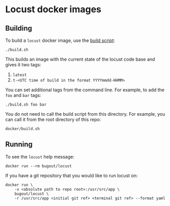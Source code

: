 # Locust docker images

## Building

To build a `locust` docker image, use the [build script](./build.sh):

```
./build.sh
```

This builds an image with the current state of the locust code base and gives it two tags:

1. `latest`
2. `t-<UTC time of build in the format YYYYmmdd-HHMM>`

You can set additional tags from the command line. For example, to add the `foo` and `bar` tags:

```
./build.sh foo bar
```

You do not need to call the build script from this directory. For example, you can call it from the
root directory of this repo:

```
docker/build.sh
```

## Running

To see the `locust` help message:

```
docker run --rm bugout/locust
```

If you have a git repository that you would like to run locust on:

```
docker run \
    -v <absolute path to repo root>:/usr/src/app \
    bugout/locust \
    -r /usr/src/app <initial git ref> <terminal git ref> --format yaml
```
